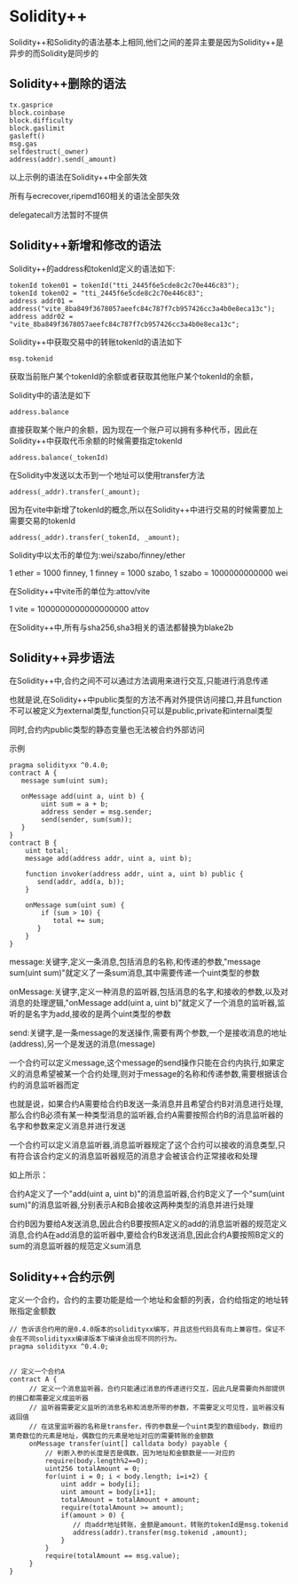 # Solidity++

Solidity++和Solidity的语法基本上相同,他们之间的差异主要是因为Solidity++是异步的而Solidity是同步的

## Solidity++删除的语法

```
tx.gasprice
block.coinbase
block.difficulty
block.gaslimit
gasleft()
msg.gas
selfdestruct(_owner)
address(addr).send(_amount)
```

以上示例的语法在Solidity++中全部失效

所有与ecrecover,ripemd160相关的语法全部失效

delegatecall方法暂时不提供


## Solidity++新增和修改的语法

Solidity++的address和tokenId定义的语法如下:

```
tokenId token01 = tokenId("tti_2445f6e5cde8c2c70e446c83");
tokenId token02 = "tti_2445f6e5cde8c2c70e446c83";
address addr01 = address("vite_8ba849f3678057aeefc84c787f7cb957426cc3a4b0e8eca13c");
address addr02 = "vite_8ba849f3678057aeefc84c787f7cb957426cc3a4b0e8eca13c";
```

Solidity++中获取交易中的转账tokenId的语法如下

```
msg.tokenid
```

获取当前账户某个tokenId的余额或者获取其他账户某个tokenId的余额，

Solidity中的语法是如下

```
address.balance
```

直接获取某个账户的余额，因为现在一个账户可以拥有多种代币，因此在Solidity++中获取代币余额的时候需要指定tokenId

```
address.balance(_tokenId)
```

在Solidity中发送以太币到一个地址可以使用transfer方法

```
address(_addr).transfer(_amount);
```

因为在vite中新增了tokenId的概念,所以在Solidity++中进行交易的时候需要加上需要交易的tokenId

```
address(_addr).transfer(_tokenId, _amount);
```

Solidity中以太币的单位为:wei/szabo/finney/ether

1 ether = 1000 finney, 1 finney = 1000 szabo, 1 szabo = 1000000000000 wei

在Solidity++中vite币的单位为:attov/vite

1 vite = 1000000000000000000 attov

在Solidity++中,所有与sha256,sha3相关的语法都替换为blake2b


## Solidity++异步语法

在Solidity++中,合约之间不可以通过方法调用来进行交互,只能进行消息传递

也就是说,在Solidity++中public类型的方法不再对外提供访问接口,并且function不可以被定义为external类型,function只可以是public,private和internal类型

同时,合约内public类型的静态变量也无法被合约外部访问

示例

```
pragma solidityxx ^0.4.0;
contract A {
   message sum(uint sum);
 
   onMessage add(uint a, uint b) {
        uint sum = a + b;
        address sender = msg.sender;
        send(sender, sum(sum));       
   }
}
contract B {
    uint total;
    message add(address addr, uint a, uint b);
 
    function invoker(address addr, uint a, uint b) public {
       send(addr, add(a, b));
    }
 
    onMessage sum(uint sum) {
        if (sum > 10) {
           total += sum;
       }
    }
}
```

message:关键字,定义一条消息,包括消息的名称,和传递的参数,"message sum(uint sum)"就定义了一条sum消息,其中需要传递一个uint类型的参数

onMessage:关键字,定义一种消息的监听器,包括消息的名字,和接收的参数,以及对消息的处理逻辑,"onMessage add(uint a, uint b)"就定义了一个消息的监听器,监听的是名字为add,接收的是两个uint类型的参数

send:关键字,是一条message的发送操作,需要有两个参数,一个是接收消息的地址(address),另一个是发送的消息(message)

一个合约可以定义message,这个message的send操作只能在合约内执行,如果定义的消息希望被某一个合约处理,则对于message的名称和传递参数,需要根据该合约的消息监听器而定

也就是说，如果合约A需要给合约B发送一条消息并且希望合约B对消息进行处理,那么合约B必须有某一种类型消息的监听器,合约A需要按照合约B的消息监听器的名字和参数来定义消息并进行发送

一个合约可以定义消息监听器,消息监听器规定了这个合约可以接收的消息类型,只有符合该合约定义的消息监听器规范的消息才会被该合约正常接收和处理

如上所示：

合约A定义了一个"add(uint a, uint b)"的消息监听器,合约B定义了一个"sum(uint sum)"的消息监听器,分别表示A和B会接收这两种类型的消息并进行处理

合约B因为要给A发送消息,因此合约B要按照A定义的add的消息监听器的规范定义消息,合约A在add消息的监听器中,要给合约B发送消息,因此合约A要按照B定义的sum的消息监听器的规范定义sum消息


## Solidity++合约示例

定义一个合约，合约的主要功能是给一个地址和金额的列表，合约给指定的地址转账指定金额数

```
// 告诉该合约用的是0.4.0版本的solidityxx编写，并且这些代码具有向上兼容性。保证不会在不同solidityxx编译版本下编译会出现不同的行为。
pragma solidityxx ^0.4.0;
 
 
// 定义一个合约A
contract A {
     // 定义一个消息监听器，合约只能通过消息的传递进行交互，因此凡是需要向外部提供的接口都需要定义成监听器
     // 监听器需要定义监听的消息名称和消息所带的参数，不需要定义可见性，监听器没有返回值
     // 在这里监听器的名称是transfer，传的参数是一个uint类型的数组body，数组的第奇数位的元素是地址，偶数位的元素是地址对应的需要转账的金额数
     onMessage transfer(uint[] calldata body) payable {
         // 判断入参的长度是否是偶数，因为地址和金额数是一一对应的
         require(body.length%2==0);
         uint256 totalAmount = 0;
         for(uint i = 0; i < body.length; i=i+2) {
             uint addr = body[i];
             uint amount = body[i+1];
             totalAmount = totalAmount + amount;
             require(totalAmount >= amount);
             if(amount > 0) {
                // 向addr地址转账，金额是amount，转账的tokenId是msg.tokenid
                address(addr).transfer(msg.tokenid ,amount);
             }
         }
         require(totalAmount == msg.value);
     }
}
```
